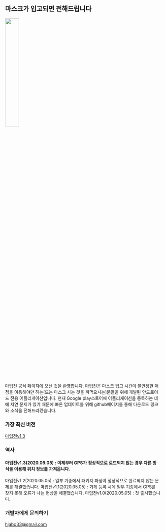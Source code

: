 ## 마스크가 입고되면 전해드립니다

<img width="30%" src="https://user-images.githubusercontent.com/46516483/80445070-53868280-894e-11ea-9805-d4b8504a935a.png">

                                                                                                                         
마입전 공식 페이지에 오신 것을 환영합니다. 마입전은 마스크 입고 시간이 불안정한 매점을 이용해야만 하는(또는 마스크 사는 것을 까먹으시는)분들을 위해 개발된 안드로이드 전용 어플리케이션입니다.
현재 Google play스토어에 어플리케이션을 등록하는 데에 지연 문제가 있기 때문에 빠른 업데이트를 위해 github페이지를 통해 다운로드 링크와 소식을 전해드리겠습니다.

### 가장 최신 버전
[마입전v1.3](https://github.com/hjabo/hjabo.github.io/releases/download/1.3/MaEipJun.v1.3.apk)

### 역사
#### 마입전v1.3(2020.05.05) : 이제부터 GPS가 정상적으로 로드되지 않는 경우 다른 방식을 이용해 위치 정보를 가져옵니다.
마입전v1.2(2020.05.05) : 일부 기종에서 패키지 파싱이 정상적으로 완료되지 않는 문제를 해결했습니다.
마입전v1.1(2020.05.05) : 가게 등록 시에 일부 기종에서 GPS를 찾지 못해 오류가 나는 현상을 해결했습니다.
마입전v1.0(2020.05.05) : 첫 출시했습니다.

### 개발자에게 문의하기
<hjabo33@gmail.com>
